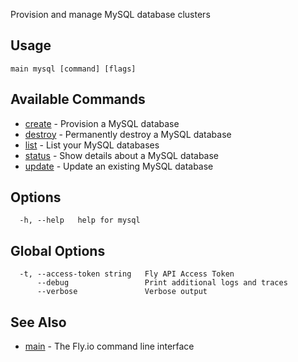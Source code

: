 Provision and manage MySQL database clusters


## Usage
~~~
main mysql [command] [flags]
~~~

## Available Commands
* [create](/docs/flyctl/main-mysql-create/)	 - Provision a MySQL database
* [destroy](/docs/flyctl/main-mysql-destroy/)	 - Permanently destroy a MySQL database
* [list](/docs/flyctl/main-mysql-list/)	 - List your MySQL databases
* [status](/docs/flyctl/main-mysql-status/)	 - Show details about a MySQL database
* [update](/docs/flyctl/main-mysql-update/)	 - Update an existing MySQL database

## Options

~~~
  -h, --help   help for mysql
~~~

## Global Options

~~~
  -t, --access-token string   Fly API Access Token
      --debug                 Print additional logs and traces
      --verbose               Verbose output
~~~

## See Also

* [main](/docs/flyctl/main/)	 - The Fly.io command line interface

